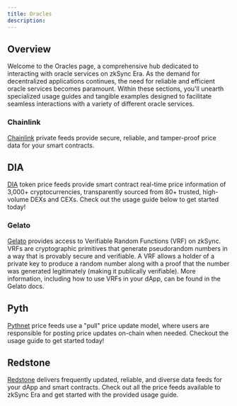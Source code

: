 ```yaml
---
title: Oracles
description:
---
```


## Overview

Welcome to the Oracles page, a comprehensive hub dedicated to interacting with oracle services
on zkSync Era. As the demand for decentralized applications continues, the need for reliable
and efficient oracle services becomes paramount. Within these sections, you'll unearth
specialized usage guides and tangible examples designed to facilitate seamless interactions
with a variety of different oracle services.

### Chainlink

[Chainlink](https://docs.chain.link/data-feeds/price-feeds/addresses?network=zksync&page=1) private feeds provide
secure, reliable, and tamper-proof price data for your smart contracts.

## DIA

[DIA](https://docs.diadata.org/products/token-price-feeds) token price feeds provide smart
contract real-time price information of 3,000+ cryptocurrencies, transparently sourced from 80+
trusted, high-volume DEXs and CEXs. Check out the usage guide below to get started today!

### Gelato

[Gelato](https://docs.gelato.network/web3-services/vrf/understanding-vrf) provides access to Verifiable Random
Functions (VRF) on zkSync. VRFs are cryptographic primitives that generate pseudorandom numbers in a way that is
provably secure and verifiable. A VRF allows a holder of a private key to produce a random number along with a proof
that the number was generated legitimately (making it publically verifiable). More information, including how to use
VRFs in your dApp, can be found in the Gelato docs.

## Pyth

[Pythnet](https://docs.pyth.network/price-feeds) price feeds use a "pull"
price update model, where users are responsible for posting price updates on-chain when needed.
Checkout the usage guide to get started today!

## Redstone

[Redstone](https://docs.redstone.finance/docs/introduction) delivers frequently updated,
reliable, and diverse data feeds for your dApp and smart contracts. Check out all the price
feeds available to zkSync Era and get started with the provided usage guide.
